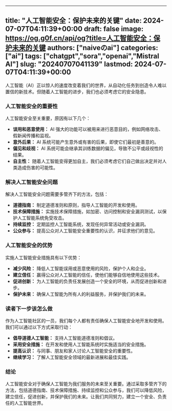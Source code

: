 
---
title: "人工智能安全：保护未来的关键"
date: 2024-07-07T04:11:39+00:00
draft: false
image: https://og.g0f.cn/api/og?title=人工智能安全：保护未来的关键
authors: ["naiveのai"]
categories: ["ai"]
tags: ["chatgpt","sora","openai","Mistral AI"]
slug: "20240707041139"
lastmod: 2024-07-07T04:11:39+00:00
---
人工智能（AI）正以惊人的速度改变着我们的世界，从自动化任务到创造令人难以置信的新技术。但随着人工智能的进步，我们也必须考虑它的安全隐患。

### 人工智能安全的重要性

人工智能安全至关重要，原因有以下几个：

- **误用和恶意使用：** AI 强大的功能可以被用来进行恶意目的，例如网络攻击、假新闻传播和监视。
- **意外后果：** AI 系统可能产生意外或有害的后果，即使它们最初是善意的。
- **偏见和歧视：** AI 系统可能会继承其训练数据的偏见，导致不公平或歧视性的结果。
- **自主性：** 随着人工智能变得更加自主，我们必须考虑它们自己做出决定并对人类造成伤害的可能性。

### 解决人工智能安全问题

解决人工智能安全问题需要多管齐下的方法，包括：

- **道德指南：** 制定道德准则和原则，指导人工智能的开发和使用。
- **技术保障措施：** 实施技术保障措施，如加密、访问控制和安全漏洞测试，以保护人工智能系统免受攻击。
- **持续监控：** 定期监控人工智能系统，发现任何异常活动或安全漏洞。
- **公众参与：** 提高公众对人工智能安全重要性的认识，并征求他们的意见。

### 人工智能安全的优势

实施人工智能安全措施具有以下优势：

- **减少风险：** 降低人工智能误用或恶意使用的风险，保护个人和企业。
- **建立信任：** 赢得公众对人工智能的信任，使他们能够自信地使用这些技术。
- **促进创新：** 为人工智能的负责任发展创造一个安全的环境，从而促进创新和进步。
- **保护未来：** 确保人工智能为所有人的利益服务，并保护我们的未来。

### 读者下一步该怎么做

作为人工智能社区的一员，我们每个人都有责任确保人工智能安全地开发和使用。我们可以通过以下方式采取行动：

- **倡导道德人工智能：** 支持人工智能道德准则和倡议。
- **采用安全措施：** 在开发和使用人工智能系统时实施适当的安全措施。
- **提高认识：** 与同事、朋友和家人讨论人工智能安全的重要性。
- **继续学习：** 了解人工智能安全领域的最新进展和最佳实践。

### 结论

人工智能安全对于确保人工智能为我们服务的未来至关重要。通过采取多管齐下的方法，包括道德指南、技术保障措施、持续监控和公众参与，我们可以降低风险，建立信任，促进创新，并保护我们的未来。让我们共同努力，建立一个安全、负责任的人工智能世界。